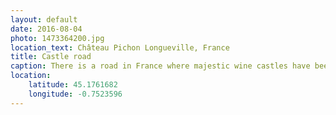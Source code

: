 ```yaml
---
layout: default
date: 2016-08-04
photo: 1473364200.jpg
location_text: Château Pichon Longueville, France
title: Castle road
caption: There is a road in France where majestic wine castles have been built every few kilometers! Gorgeous
location:
    latitude: 45.1761682
    longitude: -0.7523596
---
```

